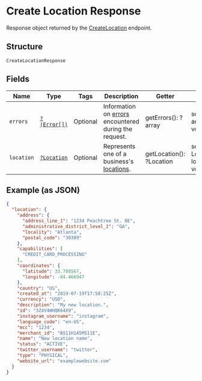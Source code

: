 
# Create Location Response

Response object returned by the [CreateLocation](/doc/apis/locations.md#create-location) endpoint.

## Structure

`CreateLocationResponse`

## Fields

| Name | Type | Tags | Description | Getter | Setter |
|  --- | --- | --- | --- | --- | --- |
| `errors` | [`?(Error[])`](/doc/models/error.md) | Optional | Information on [errors](https://developer.squareup.com/docs/build-basics/handling-errors) encountered during the request. | getErrors(): ?array | setErrors(?array errors): void |
| `location` | [`?Location`](/doc/models/location.md) | Optional | Represents one of a business's [locations](https://developer.squareup.com/docs/locations-api). | getLocation(): ?Location | setLocation(?Location location): void |

## Example (as JSON)

```json
{
  "location": {
    "address": {
      "address_line_1": "1234 Peachtree St. NE",
      "administrative_district_level_1": "GA",
      "locality": "Atlanta",
      "postal_code": "30309"
    },
    "capabilities": [
      "CREDIT_CARD_PROCESSING"
    ],
    "coordinates": {
      "latitude": 33.788567,
      "longitude": -84.466947
    },
    "country": "US",
    "created_at": "2019-07-19T17:58:25Z",
    "currency": "USD",
    "description": "My new location.",
    "id": "3Z4V4WHQK64X9",
    "instagram_username": "instagram",
    "language_code": "en-US",
    "mcc": "1234",
    "merchant_id": "BS11H1A5M511E",
    "name": "New location name",
    "status": "ACTIVE",
    "twitter_username": "twitter",
    "type": "PHYSICAL",
    "website_url": "examplewebsite.com"
  }
}
```

